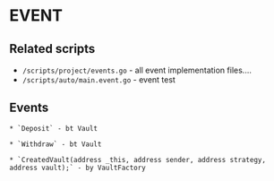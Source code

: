 # EVENT

## Related scripts
* `/scripts/project/events.go` - all event implementation files....
* `/scripts/auto/main.event.go` - event test

## Events 

	* `Deposit` - bt Vault

	* `Withdraw` - bt Vault

	* `CreatedVault(address _this, address sender, address strategy, address vault);` - by VaultFactory
